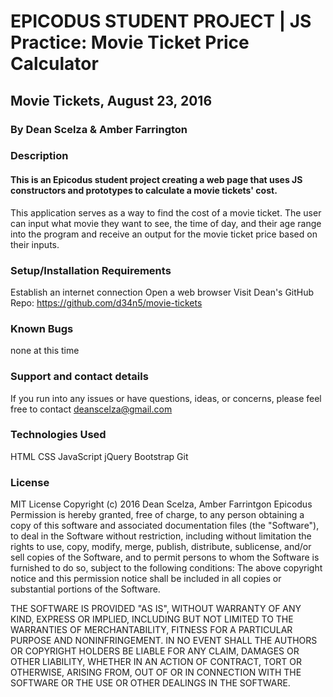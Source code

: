 #  EPICODUS STUDENT PROJECT | JS Practice: Movie Ticket Price Calculator

## Movie Tickets, August 23, 2016

###  By Dean Scelza & Amber Farrington

### Description

#### This is an Epicodus student project creating a web page that uses JS constructors and prototypes to calculate a movie tickets' cost.
This application serves as a way to find the cost of a movie ticket. The user can input what movie they want to see, the time of day, and their age range into the program and receive an output for the movie ticket price based on their inputs.

### Setup/Installation Requirements
Establish an internet connection
Open a web browser
Visit Dean's GitHub Repo: https://github.com/d34n5/movie-tickets

### Known Bugs
none at this time

### Support and contact details
If you run into any issues or have questions, ideas, or concerns, please feel free to contact deanscelza@gmail.com

### Technologies Used
HTML
CSS
JavaScript
jQuery
Bootstrap
Git

### License
MIT License
Copyright (c) 2016 Dean Scelza, Amber Farrintgon Epicodus
Permission is hereby granted, free of charge, to any person obtaining a copy of this software and associated documentation files (the "Software"), to deal in the Software without restriction, including without limitation the rights to use, copy, modify, merge, publish, distribute, sublicense, and/or sell copies of the Software, and to permit persons to whom the Software is furnished to do so, subject to the following conditions:
The above copyright notice and this permission notice shall be included in all copies or substantial portions of the Software.

THE SOFTWARE IS PROVIDED "AS IS", WITHOUT WARRANTY OF ANY KIND, EXPRESS OR IMPLIED, INCLUDING BUT NOT LIMITED TO THE WARRANTIES OF MERCHANTABILITY, FITNESS FOR A PARTICULAR PURPOSE AND NONINFRINGEMENT. IN NO EVENT SHALL THE AUTHORS OR COPYRIGHT HOLDERS BE LIABLE FOR ANY CLAIM, DAMAGES OR OTHER LIABILITY, WHETHER IN AN ACTION OF CONTRACT, TORT OR OTHERWISE, ARISING FROM, OUT OF OR IN CONNECTION WITH THE SOFTWARE OR THE USE OR OTHER DEALINGS IN THE SOFTWARE.

